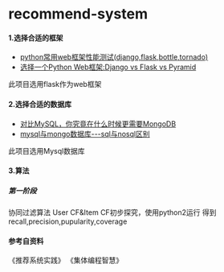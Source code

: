 # recommend-system
#### 1.选择合适的框架
* [python常用web框架性能测试(django,flask,bottle,tornado)](http://blog.csdn.net/jasonwoolf/article/details/48230059)
* [选择一个Python Web框架:Django vs Flask vs Pyramid](http://blog.csdn.net/jasonwoolf/article/details/48229955)

此项目选用flask作为web框架
#### 2.选择合适的数据库
* [对比MySQL，你究竟在什么时候更需要MongoDB](http://www.csdn.net/article/2014-03-06/2818652-when-use-mongodb-rather-mysql)
* [mysql与mongo数据库---sql与nosql区别](http://blog.csdn.net/sanyanpi_hz/article/details/72824269)

此项目选用Mysql数据库
#### 3.算法
#####  第一阶段
协同过滤算法
User CF&Item CF初步探究，使用python2运行
得到recall,precision,pupularity,coverage

#### 参考自资料
《推荐系统实践》
《集体编程智慧》
